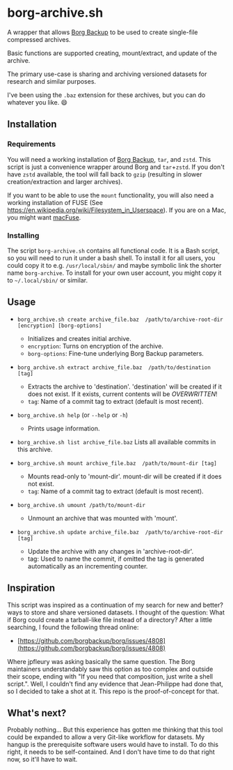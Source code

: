 # borg-archive.sh

A wrapper that allows [Borg Backup](https://www.borgbackup.org/) to be used to create single-file compressed archives.

Basic functions are supported creating, mount/extract, and update of the archive.

The primary use-case is sharing and archiving versioned datasets for research and similar purposes.

I've been using the `.baz` extension for these archives, but you can do whatever you like. 😄

## Installation

### Requirements

You will need a working installation of [Borg Backup](https://www.borgbackup.org/), `tar`, and `zstd`.  This script is just a convenience wrapper around Borg and `tar`+`zstd`.  If you don't have `zstd` available, the tool will fall back to `gzip` (resulting in slower creation/extraction and larger archives).

If you want to be able to use the `mount` functionality, you will also need a working installation of FUSE (See https://en.wikipedia.org/wiki/Filesystem_in_Userspace).  If you are on a Mac, you might want [macFuse](https://macfuse.github.io/).

### Installing

The script `borg-archive.sh` contains all functional code.  It is a Bash script, so you will need to run it under a bash shell.  To install it for all users, you could copy it to e.g. `/usr/local/sbin/` and maybe symbolic link the shorter name `borg-archive`.  To install for your own user account, you might copy it to `~/.local/sbin/` or similar.

## Usage

* `borg_archive.sh create archive_file.baz  /path/to/archive-root-dir [encryption] [borg-options]`
  * Initializes and creates initial archive.
  * `encryption`: Turns on encryption of the archive.
  * `borg-options`: Fine-tune underlying Borg Backup parameters.

* `borg_archive.sh extract archive_file.baz  /path/to/destination [tag]`
  * Extracts the archive to 'destination'. 'destination' will be created
    if it does not exist. If it exists, current contents will be
    _OVERWRITTEN_!
  * `tag`: Name of a commit tag to extract (default is most recent).

* `borg_archive.sh help`  (or `--help` or `-h`)
    * Prints usage information.

* `borg_archive.sh list archive_file.baz`
        Lists all available commits in this archive.

* `borg_archive.sh mount archive_file.baz  /path/to/mount-dir [tag]`
  * Mounts read-only to 'mount-dir'. mount-dir will be created if it
        does not exist.
  * `tag`: Name of a commit tag to extract (default is most recent).

* `borg_archive.sh umount /path/to/mount-dir`
  * Unmount an archive that was mounted with 'mount'.

* `borg_archive.sh update archive_file.baz  /path/to/archive-root-dir [tag]`
  * Update the archive with any changes in 'archive-root-dir'.
  * tag: Used to name the commit, if omitted the tag is generated
    automatically as an incrementing counter.

## Inspiration

This script was inspired as a continuation of my search for new and better? ways to store and share versioned datasets.  I thought of the question:  What if Borg could create a tarball-like file instead of a directory?  After a little searching, I found the following thread online:

* [https://github.com/borgbackup/borg/issues/4808](https://github.com/borgbackup/borg/issues/4808)

Where jpfleury was asking basically the same question.  The Borg maintainers understandably saw this option as too complex and outside their scope, ending with "If you need that composition, just write a shell script.".  Well, I couldn't find any evidence that Jean-Philippe had done that, so I decided to take a shot at it.  This repo is the proof-of-concept for that.

## What's next?

Probably nothing... But this experience has gotten me thinking that this tool could be expanded to allow a very Git-like workflow for datasets.  My hangup is the prerequisite software users would have to install.  To do this right, it needs to be self-contained.  And I don't have time to do that right now, so it'll have to wait.
